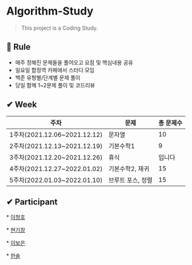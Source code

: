 # Algorithm-Study
> This project is a Coding Study.

## 🚀 Rule
 * 매주 정해진 문제들을 풀어오고 요점 및 핵심내용 공유
 * 일요일 합정역 카페에서 스터디 모임
 * 백준 유형별/단계별 문제 풀이 
 * 당일 함께 1~2문제 풀이 및 코드리뷰 

## ✔ Week
|주차|문제|총 문제수|
|------|---|---|
|1주차(2021.12.06~2021.12.12)|문자열|10|
|2주차(2021.12.13~2021.12.19)|기본수학1|9|
|3주차(2021.12.20~2021.12.26)|휴식|입니다|
|4주차(2021.12.27~2022.01.02)|기본수학2, 재귀|15|
|5주차(2022.01.03~2022.01.10)|브루트 포스, 정렬|15|

## ✔ Participant
<p>
  * <a href="https://github.com/CheongHo-Lee/" target="_blank">이청호</a>
</p>
<p>
  * <a href="https://github.com/developer-hyun" target="_blank">현기창</a>
</p>
<p>
  * <a href=https://github.com/nueob/" target="_blank">이보은</a>
</p>
<p>
  * <a href="https://github.com/SolHaan" target="_blank">한솔</a>
</p>
